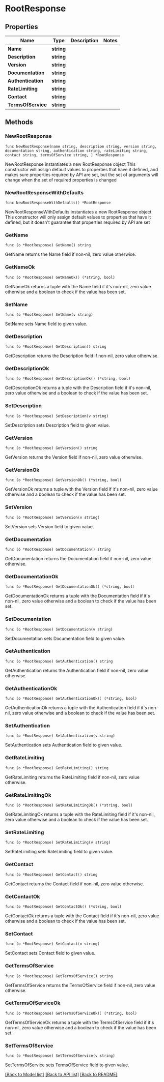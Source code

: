 # RootResponse

## Properties

Name | Type | Description | Notes
------------ | ------------- | ------------- | -------------
**Name** | **string** |  | 
**Description** | **string** |  | 
**Version** | **string** |  | 
**Documentation** | **string** |  | 
**Authentication** | **string** |  | 
**RateLimiting** | **string** |  | 
**Contact** | **string** |  | 
**TermsOfService** | **string** |  | 

## Methods

### NewRootResponse

`func NewRootResponse(name string, description string, version string, documentation string, authentication string, rateLimiting string, contact string, termsOfService string, ) *RootResponse`

NewRootResponse instantiates a new RootResponse object
This constructor will assign default values to properties that have it defined,
and makes sure properties required by API are set, but the set of arguments
will change when the set of required properties is changed

### NewRootResponseWithDefaults

`func NewRootResponseWithDefaults() *RootResponse`

NewRootResponseWithDefaults instantiates a new RootResponse object
This constructor will only assign default values to properties that have it defined,
but it doesn't guarantee that properties required by API are set

### GetName

`func (o *RootResponse) GetName() string`

GetName returns the Name field if non-nil, zero value otherwise.

### GetNameOk

`func (o *RootResponse) GetNameOk() (*string, bool)`

GetNameOk returns a tuple with the Name field if it's non-nil, zero value otherwise
and a boolean to check if the value has been set.

### SetName

`func (o *RootResponse) SetName(v string)`

SetName sets Name field to given value.


### GetDescription

`func (o *RootResponse) GetDescription() string`

GetDescription returns the Description field if non-nil, zero value otherwise.

### GetDescriptionOk

`func (o *RootResponse) GetDescriptionOk() (*string, bool)`

GetDescriptionOk returns a tuple with the Description field if it's non-nil, zero value otherwise
and a boolean to check if the value has been set.

### SetDescription

`func (o *RootResponse) SetDescription(v string)`

SetDescription sets Description field to given value.


### GetVersion

`func (o *RootResponse) GetVersion() string`

GetVersion returns the Version field if non-nil, zero value otherwise.

### GetVersionOk

`func (o *RootResponse) GetVersionOk() (*string, bool)`

GetVersionOk returns a tuple with the Version field if it's non-nil, zero value otherwise
and a boolean to check if the value has been set.

### SetVersion

`func (o *RootResponse) SetVersion(v string)`

SetVersion sets Version field to given value.


### GetDocumentation

`func (o *RootResponse) GetDocumentation() string`

GetDocumentation returns the Documentation field if non-nil, zero value otherwise.

### GetDocumentationOk

`func (o *RootResponse) GetDocumentationOk() (*string, bool)`

GetDocumentationOk returns a tuple with the Documentation field if it's non-nil, zero value otherwise
and a boolean to check if the value has been set.

### SetDocumentation

`func (o *RootResponse) SetDocumentation(v string)`

SetDocumentation sets Documentation field to given value.


### GetAuthentication

`func (o *RootResponse) GetAuthentication() string`

GetAuthentication returns the Authentication field if non-nil, zero value otherwise.

### GetAuthenticationOk

`func (o *RootResponse) GetAuthenticationOk() (*string, bool)`

GetAuthenticationOk returns a tuple with the Authentication field if it's non-nil, zero value otherwise
and a boolean to check if the value has been set.

### SetAuthentication

`func (o *RootResponse) SetAuthentication(v string)`

SetAuthentication sets Authentication field to given value.


### GetRateLimiting

`func (o *RootResponse) GetRateLimiting() string`

GetRateLimiting returns the RateLimiting field if non-nil, zero value otherwise.

### GetRateLimitingOk

`func (o *RootResponse) GetRateLimitingOk() (*string, bool)`

GetRateLimitingOk returns a tuple with the RateLimiting field if it's non-nil, zero value otherwise
and a boolean to check if the value has been set.

### SetRateLimiting

`func (o *RootResponse) SetRateLimiting(v string)`

SetRateLimiting sets RateLimiting field to given value.


### GetContact

`func (o *RootResponse) GetContact() string`

GetContact returns the Contact field if non-nil, zero value otherwise.

### GetContactOk

`func (o *RootResponse) GetContactOk() (*string, bool)`

GetContactOk returns a tuple with the Contact field if it's non-nil, zero value otherwise
and a boolean to check if the value has been set.

### SetContact

`func (o *RootResponse) SetContact(v string)`

SetContact sets Contact field to given value.


### GetTermsOfService

`func (o *RootResponse) GetTermsOfService() string`

GetTermsOfService returns the TermsOfService field if non-nil, zero value otherwise.

### GetTermsOfServiceOk

`func (o *RootResponse) GetTermsOfServiceOk() (*string, bool)`

GetTermsOfServiceOk returns a tuple with the TermsOfService field if it's non-nil, zero value otherwise
and a boolean to check if the value has been set.

### SetTermsOfService

`func (o *RootResponse) SetTermsOfService(v string)`

SetTermsOfService sets TermsOfService field to given value.



[[Back to Model list]](../README.md#documentation-for-models) [[Back to API list]](../README.md#documentation-for-api-endpoints) [[Back to README]](../README.md)


